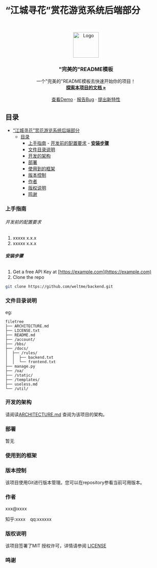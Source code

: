 # “江城寻花”赏花游览系统后端部分

<br />

<p align="center">
  <a href="https://github.com/weltme/backend/">
    <img src="images/logo.png" alt="Logo" width="80" height="80">
  </a>

<h3 align="center">"完美的"README模板</h3>
  <p align="center">
    一个"完美的"README模板去快速开始你的项目！
    <br />
    <a href="https://github.com/weltme/backend"><strong>探索本项目的文档 »</strong></a>
    <br />
    <br />
    <a href="https://github.com/weltme/backend">查看Demo</a>
    ·
    <a href="https://github.com/weltme/backend/issues">报告Bug</a>
    ·
    <a href="https://github.com/weltme/backend/issues">提出新特性</a>
  </p>
</p>

## 目录

- [“江城寻花”赏花游览系统后端部分](#江城寻花赏花游览系统后端部分)
  - [目录](#目录)
    - [上手指南](#上手指南)
          - [开发前的配置要求](#开发前的配置要求)
          - [**安装步骤**](#安装步骤)
    - [文件目录说明](#文件目录说明)
    - [开发的架构](#开发的架构)
    - [部署](#部署)
    - [使用到的框架](#使用到的框架)
    - [版本控制](#版本控制)
    - [作者](#作者)
    - [版权说明](#版权说明)
    - [鸣谢](#鸣谢)

### 上手指南

###### 开发前的配置要求

1. xxxxx x.x.x
2. xxxxx x.x.x

###### **安装步骤**

1. Get a free API Key at [https://example.com](https://example.com)
2. Clone the repo

```sh
git clone https://github.com/weltme/backend.git
```

### 文件目录说明

eg:

```
filetree 
├── ARCHITECTURE.md
├── LICENSE.txt
├── README.md
├── /account/
├── /bbs/
├── /docs/
│  ├── /rules/
│  │  ├── backend.txt
│  │  └── frontend.txt
├── manage.py
├── /oa/
├── /static/
├── /templates/
├── useless.md
└── /util/

```

### 开发的架构

请阅读[ARCHITECTURE.md](https://github.com/weltme/backend/blob/master/ARCHITECTURE.md) 查阅为该项目的架构。

### 部署

暂无

### 使用到的框架
<script src="https://cdn.jsdelivr.net/npm/cardlink"></script>


### 版本控制

该项目使用Git进行版本管理。您可以在repository参看当前可用版本。

### 作者

xxx@xxxx

知乎:xxxx  &ensp; qq:xxxxxx

### 版权说明

该项目签署了MIT 授权许可，详情请参阅 [LICENSE](https://github.com/weltme/backend/blob/main/LICENSE)

### 鸣谢
